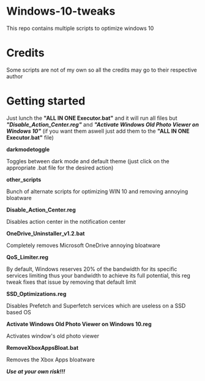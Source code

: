 # Windows-10-tweaks
This repo contains multiple scripts to optimize windows 10

# Credits
Some scripts are not of my own so all the credits may go to their respective author


# Getting started
Just lunch the **"ALL IN ONE Executor.bat"** and it will run all files but ***"Disable_Action_Center.reg"*** and ***"Activate Windows Old Photo Viewer on Windows 10"*** (if you want them aswell just add them to the **"ALL IN ONE Executor.bat"** file)


**darkmodetoggle**

Toggles between dark mode and default theme (just click on the appropriate .bat file for the desired action)

**other_scripts**

Bunch of alternate scripts for optimizing WIN 10 and removing annoying bloatware

**Disable_Action_Center.reg**

Disables action center in the notification center

**OneDrive_Uninstaller_v1.2.bat**

Completely removes Microsoft OneDrive annoying bloatware

**QoS_Limiter.reg**

By default, Windows reserves 20% of the bandwidth for its specific services limiting thus your bandwidth to achieve its full potential, this reg tweak fixes that issue by removing that default limit

**SSD_Optimizations.reg**

Disables Prefetch and Superfetch services which are useless on a SSD based OS

**Activate Windows Old Photo Viewer on Windows 10.reg**

Activates window's old photo viewer

**RemoveXboxAppsBloat.bat**

Removes the Xbox Apps bloatware

***Use at your own risk!!!***
